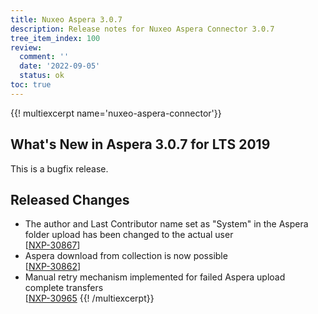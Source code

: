 ```yaml
---
title: Nuxeo Aspera 3.0.7
description: Release notes for Nuxeo Aspera Connector 3.0.7
tree_item_index: 100
review:
  comment: ''
  date: '2022-09-05'
  status: ok
toc: true
---
```


{{! multiexcerpt name='nuxeo-aspera-connector'}}
## What's New in Aspera 3.0.7 for LTS 2019

This is a bugfix release.

## Released Changes

- The author and Last Contributor name set as "System" in the Aspera folder upload has been changed to the actual user<br/>[[NXP-30867](https://jira.nuxeo.com/browse/NXP-30867)]
- Aspera download from collection is now possible<br/>[[NXP-30862](https://jira.nuxeo.com/browse/NXP-30862)]
- Manual retry mechanism implemented for failed Aspera upload complete transfers<br/>[[NXP-30965](https://jira.nuxeo.com/browse/NXP-30965)
{{! /multiexcerpt}}
